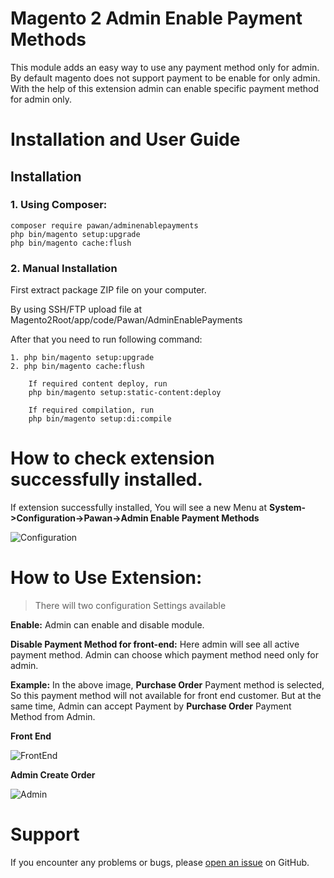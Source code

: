 # Magento 2 Admin Enable Payment Methods

This module adds an easy way to use any payment method only for admin.
By default magento does not support payment to be enable for only admin.
With the help of this extension admin can enable specific payment method for admin only.

# Installation and User Guide

## Installation

### 1. Using Composer:
```
composer require pawan/adminenablepayments
php bin/magento setup:upgrade
php bin/magento cache:flush
```
### 2. Manual Installation

First extract package ZIP file on your computer.

By using SSH/FTP upload file at Magento2Root/app/code/Pawan/AdminEnablePayments

After that you need to run following command:

```
1. php bin/magento setup:upgrade
2. php bin/magento cache:flush

	If required content deploy, run 
	php bin/magento setup:static-content:deploy

	If required compilation, run 
	php bin/magento setup:di:compile
```

# How to check extension successfully installed.

If extension successfully installed, You will see a new Menu at  **System->Configuration->Pawan->Admin Enable Payment Methods** 

![Configuration](https://raw.githubusercontent.com/pawankparmar/assets/master/Config.png)

# **How to Use Extension:**

> There will two configuration Settings available

**Enable:** Admin can enable and disable module.

**Disable Payment Method for front-end:** Here admin will see all active payment method.
Admin can choose which payment method need only for admin.


**Example:** In the above image, **Purchase Order** Payment method is selected, So this payment method will not available for front end customer. But at the same time, Admin can accept Payment by **Purchase Order** Payment Method from Admin.

**Front End**

![FrontEnd](https://raw.githubusercontent.com/pawankparmar/assets/master/FrontEnd.png)

**Admin Create Order**

![Admin](https://raw.githubusercontent.com/pawankparmar/assets/master/Admin.png)

# Support

If you encounter any problems or bugs, please [open an issue](https://github.com/pawankparmar/adminenablepayments/issues) on GitHub.